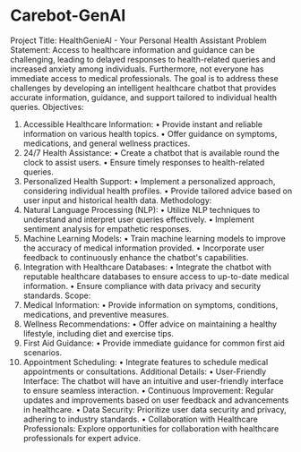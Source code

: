 # Carebot-GenAI

Project Title: HealthGenieAI - Your Personal Health Assistant
Problem Statement:
Access to healthcare information and guidance can be challenging, leading to delayed responses to health-related queries and increased anxiety among individuals. Furthermore, not everyone has immediate access to medical professionals. The goal is to address these challenges by developing an intelligent healthcare chatbot that provides accurate information, guidance, and support tailored to individual health queries.
Objectives:
1.	Accessible Healthcare Information:
•	Provide instant and reliable information on various health topics.
•	Offer guidance on symptoms, medications, and general wellness practices.
2.	24/7 Health Assistance:
•	Create a chatbot that is available round the clock to assist users.
•	Ensure timely responses to health-related queries.
3.	Personalized Health Support:
•	Implement a personalized approach, considering individual health profiles.
•	Provide tailored advice based on user input and historical health data.
Methodology:
1.	Natural Language Processing (NLP):
•	Utilize NLP techniques to understand and interpret user queries effectively.
•	Implement sentiment analysis for empathetic responses.
2.	Machine Learning Models:
•	Train machine learning models to improve the accuracy of medical information provided.
•	Incorporate user feedback to continuously enhance the chatbot's capabilities.
3.	Integration with Healthcare Databases:
•	Integrate the chatbot with reputable healthcare databases to ensure access to up-to-date medical information.
•	Ensure compliance with data privacy and security standards.
Scope:
1.	Medical Information:
•	Provide information on symptoms, conditions, medications, and preventive measures.
2.	Wellness Recommendations:
•	Offer advice on maintaining a healthy lifestyle, including diet and exercise tips.
3.	First Aid Guidance:
•	Provide immediate guidance for common first aid scenarios.
4.	Appointment Scheduling:
•	Integrate features to schedule medical appointments or consultations.
Additional Details:
•	User-Friendly Interface: The chatbot will have an intuitive and user-friendly interface to ensure seamless interaction.
•	Continuous Improvement: Regular updates and improvements based on user feedback and advancements in healthcare.
•	Data Security: Prioritize user data security and privacy, adhering to industry standards.
•	Collaboration with Healthcare Professionals: Explore opportunities for collaboration with healthcare professionals for expert advice.

